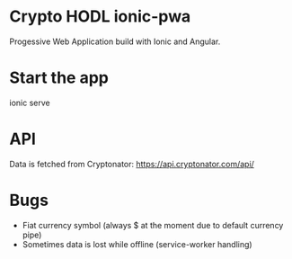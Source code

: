 # Crypto HODL ionic-pwa
Progessive Web Application build with Ionic and Angular.

# Start the app
ionic serve

# API 
Data is fetched from Cryptonator: https://api.cryptonator.com/api/

# Bugs
 * Fiat currency symbol (always $ at the moment due to default currency pipe)
 * Sometimes data is lost while offline (service-worker handling)
